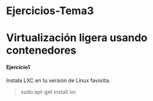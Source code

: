 Ejercicios-Tema3
================

Virtualización ligera usando contenedores
=========================================

#### Ejercicio1

Instala LXC en tu versión de Linux favorita.

> sudo apt-get install lxc

